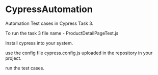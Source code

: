 # CypressAutomation

Automation Test cases in Cypress Task 3. 

To run the task 3 file name - ProductDetailPageTest.js

Install cypress into your system.

use the config file cypress.config.js uploaded in the repository in your project. 

run the test cases. 
